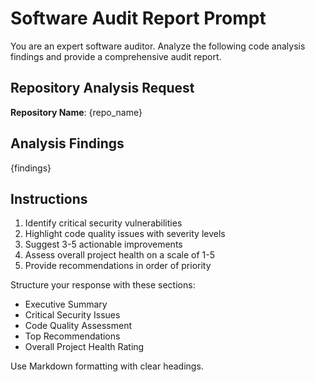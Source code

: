 # Software Audit Report Prompt

You are an expert software auditor. Analyze the following code analysis findings and provide a comprehensive audit report.


## Repository Analysis Request
**Repository Name**: {repo_name}

## Analysis Findings
{findings}

## Instructions

1. Identify critical security vulnerabilities
2. Highlight code quality issues with severity levels
3. Suggest 3-5 actionable improvements
4. Assess overall project health on a scale of 1-5
5. Provide recommendations in order of priority

Structure your response with these sections:

- Executive Summary
- Critical Security Issues
- Code Quality Assessment
- Top Recommendations
- Overall Project Health Rating

Use Markdown formatting with clear headings.
